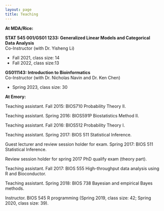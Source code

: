 ```yaml
---
layout: page
title: Teaching
---
```

**At MDA/Rice:**

**STAT 545 001/GS01 1233: Generalized Linear Models and Categorical Data Analysis**<br/>
Co-Instructor (with Dr. Yisheng Li)<br/>
 - Fall 2021, class size: 14<br/>
 - Fall 2022, class size:13
<!--  - [Fall 2022](https://ziyili20.github.io/STAT545.html), class size:13-->

**GS011143: Introduction to Bioinformatics**<br/>
Co-Instructor (with Dr. Nicholas Navin and Dr. Ken Chen)<br/>
 - Spring 2023, class size: 30<br/>



**At Emory:**

Teaching assistant. Fall 2015: BIOS710 Probability Theory II. 

Teaching assistant. Spring 2016: BIOS591P Biostatistics Method II.

Teaching assistant. Fall 2016: BIOS512 Probability Theory I.

Teaching assistant. Spring 2017: BIOS 511 Statistical Inference.

Guest lecturer and review session holder for exam. Spring 2017: BIOS 511 Statistical Inference.

Review session holder for spring 2017 PhD qualify exam (theory part).

Teaching assistant. Fall 2017: BIOS 555 High-throughput data analysis using R and Bioconductor.

Teaching assistant. Spring 2018: BIOS 738 Bayesian and empirical Bayes methods. 

Instructor. BIOS 545 R programming (Spring 2019, class size: 42; Spring 2020, class size: 39). 

<!--  ENAR2022 [link ![Lec](./assets/pics/pdf-icon.png)](NeuCA_ENAR2022.pdf) -->
